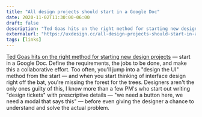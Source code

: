 ```yaml
---
title: "All design projects should start in a Google Doc"
date: 2020-11-02T11:30:00-06:00
draft: false
description: "Ted Goas hits on the right method for starting new design projects — start in a Google Doc. Define the requirements, the jobs to be done, and make this a collaborative effort."
externalurl: "https://uxdesign.cc/all-design-projects-should-start-in-a-google-doc-20ad24f75a8c"
tags: [links]
---
```


[Ted Goas hits on the right method for starting new design projects](https://uxdesign.cc/all-design-projects-should-start-in-a-google-doc-20ad24f75a8c) — start in a Google Doc. Define the requirements, the jobs to be done, and make this a collaborative effort. Too often, you'll jump into a "design the UI" method from the start — and when you start thinking of interface design right off the bat, you're missing the forest for the trees. Designers aren't the only ones guilty of this, I know more than a few PM's who start out writing "design tickets" with prescriptive details — "we need a button here, we need a modal that says this" — before even giving the designer a chance to understand and solve the actual problem.
